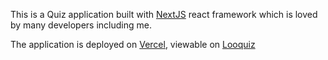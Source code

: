 This is a Quiz application built with [NextJS](https://nextjs.org) react framework which is loved by many developers including me.

The application is deployed on [Vercel](https://vercel.com), viewable on [Looquiz](https://looquiz.vercel.app)


